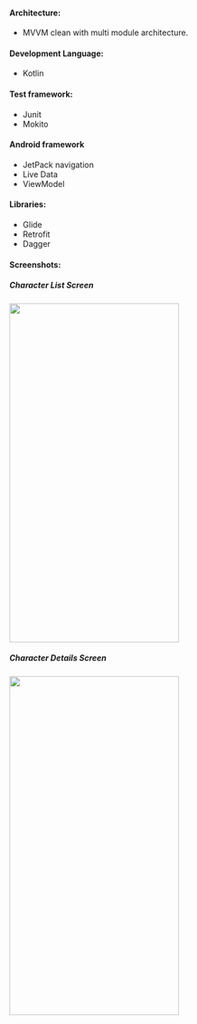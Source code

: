 #### Architecture:
* MVVM clean with multi module architecture.
#### Development Language:
* Kotlin
#### Test framework:
* Junit
* Mokito
#### Android framework
* JetPack navigation
* Live Data
* ViewModel
#### Libraries:
* Glide
* Retrofit 
* Dagger
#### Screenshots:
##### Character List Screen
<img  width="300" height="600" src="https://github.com/vikaskesharvani08121990/MarvelCharacterAssignment/blob/feature/unit-test/screenshots/Screenshot1_CharacterList.png">

##### Character Details Screen
<img  width="300" height="600" src="https://github.com/vikaskesharvani08121990/MarvelCharacterAssignment/blob/feature/unit-test/screenshots/Screenshot2_CharacterDetail.png">